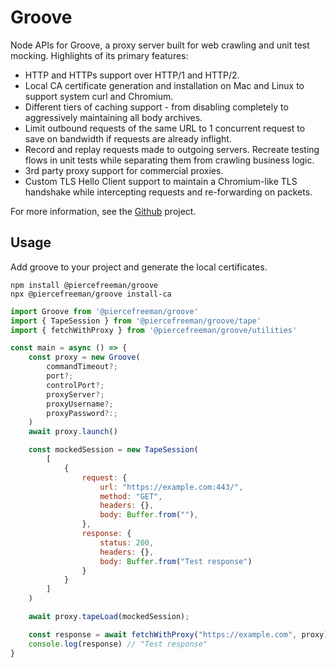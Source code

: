 # Groove

Node APIs for Groove, a proxy server built for web crawling and unit test mocking. Highlights of its primary features:

- HTTP and HTTPs support over HTTP/1 and HTTP/2.
- Local CA certificate generation and installation on Mac and Linux to support system curl and Chromium.
- Different tiers of caching support - from disabling completely to aggressively maintaining all body archives.
- Limit outbound requests of the same URL to 1 concurrent request to save on bandwidth if requests are already inflight.
- Record and replay requests made to outgoing servers. Recreate testing flows in unit tests while separating them from crawling business logic.
- 3rd party proxy support for commercial proxies.
- Custom TLS Hello Client support to maintain a Chromium-like TLS handshake while intercepting requests and re-forwarding on packets.

For more information, see the [Github](https://github.com/piercefreeman/grooveproxy) project.

## Usage

Add groove to your project and generate the local certificates.

```
npm install @piercefreeman/groove
npx @piercefreeman/groove install-ca
```

```javascript
import Groove from '@piercefreeman/groove'
import { TapeSession } from '@piercefreeman/groove/tape'
import { fetchWithProxy } from '@piercefreeman/groove/utilities'

const main = async () => {
    const proxy = new Groove(
        commandTimeout?;
        port?;
        controlPort?;
        proxyServer?;
        proxyUsername?;
        proxyPassword?:;
    )
    await proxy.launch()

    const mockedSession = new TapeSession(
        [
            {
                request: {
                    url: "https://example.com:443/",
                    method: "GET",
                    headers: {},
                    body: Buffer.from(""),
                },
                response: {
                    status: 200,
                    headers: {},
                    body: Buffer.from("Test response")
                }
            }
        ]
    )

    await proxy.tapeLoad(mockedSession);

    const response = await fetchWithProxy("https://example.com", proxy);
    console.log(response) // "Test response"
}
```
